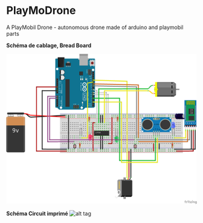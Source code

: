 # PlayMoDrone
A PlayMobil Drone - autonomous drone made of arduino and playmobil parts


**Schéma de cablage, Bread Board**

![alt tag](https://github.com/famibelle/PlayMoDrone/blob/master/PlaymoDrone_bb.png)

**Schéma Circuit imprimé**
![alt tag](https://github.com/famibelle/PlayMoDrone/blob/master/PlaymoDrone_circuit%20imprim%C3%A9.png)
